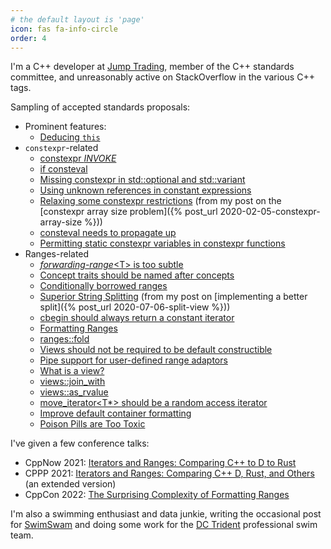 ```yaml
---
# the default layout is 'page'
icon: fas fa-info-circle
order: 4
---
```


I'm a C++ developer at [Jump Trading](https://www.jumptrading.com), member of the C++ standards committee, and unreasonably active on StackOverflow in the various C++ tags.

Sampling of accepted standards proposals:

* Prominent features:
  * [Deducing `this`](https://wg21.link/p0847)
* `constexpr`-related
  * [constexpr *INVOKE*](https://wg21.link/p1065)
  * [if consteval](https://wg21.link/p1938)
  * [Missing constexpr in std::optional and std::variant](https://wg21.link/p2231)
  * [Using unknown references in constant expressions](https://wg21.link/p2280)
  * [Relaxing some constexpr restrictions](https://wg21.link/p2448) (from my post on the [constexpr array size problem]({% post_url 2020-02-05-constexpr-array-size %}))
  * [consteval needs to propagate up](https://wg21.link/p2564)
  * [Permitting static constexpr variables in constexpr functions](https://wg21.link/p2647)
* Ranges-related
  * [*forwarding-range*&lt;T> is too subtle](https://wg21.link/p1870)
  * [Concept traits should be named after concepts](https://wg21.link/p1871)
  * [Conditionally borrowed ranges](https://wg21.link/p2017)
  * [Superior String Splitting](https://wg21.link/p2210) (from my post on [implementing a better split]({% post_url 2020-07-06-split-view %}))
  * [cbegin should always return a constant iterator](https://wg21.link/p2278)
  * [Formatting Ranges](https://wg21.link/p2286)
  * [ranges::fold](https://wg21.link/p2322)
  * [Views should not be required to be default constructible](https://wg21.link/p2325)
  * [Pipe support for user-defined range adaptors](https://wg21.link/p2387)
  * [What is a view?](https://wg21.link/p2415)
  * [views::join_with](https://wg21.link/p2441)
  * [views::as_rvalue](https://wg21.link/p2446)
  * [move_iterator&lt;T*> should be a random access iterator](https://wg21.link/p2520)
  * [Improve default container formatting](https://wg21.link/p2585)
  * [Poison Pills are Too Toxic](https://wg21.link/p2602)

I've given a few conference talks:

* CppNow 2021: [Iterators and Ranges: Comparing C++ to D to Rust](https://www.youtube.com/watch?v=d3qY4dZ2r4w)
* CPPP 2021: [Iterators and Ranges: Comparing C++ D, Rust, and Others](https://www.youtube.com/watch?v=95uT0RhMGwA) (an extended version)
* CppCon 2022: [The Surprising Complexity of Formatting Ranges](https://www.youtube.com/watch?v=EQELdyecZlU)

I'm also a swimming enthusiast and data junkie, writing the occasional post for [SwimSwam](https://www.swimswam.com) and doing some work for the [DC Trident](https://www.instagram.com/dctridentisl/?hl=en) professional swim team.
